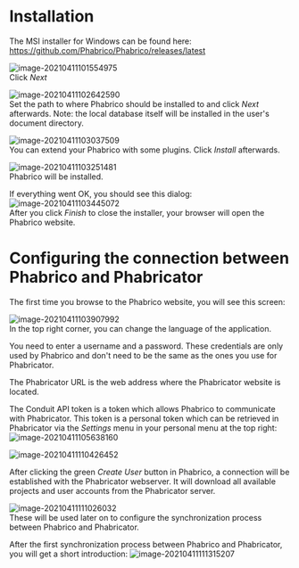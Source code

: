 # Installation

The MSI installer for Windows can be found here: https://github.com/Phabrico/Phabrico/releases/latest

![image-20210411101554975](msi-installer-01.png) <br />
Click *Next*



![image-20210411102642590](msi-installer-02.png) <br /> 
Set the path to where Phabrico should be installed to and click *Next* afterwards.
 Note: the local database itself will be installed in the user's document directory.



![image-20210411103037509](msi-installer-03.png) <br /> 
You can extend your Phabrico with some plugins.
 Click *Install* afterwards.



![image-20210411103251481](msi-installer-04.png) <br /> 
Phabrico will be installed.



If everything went OK, you should see this dialog: <br />
![image-20210411103445072](msi-installer-05.png) <br /> 
After you click *Finish* to close the installer, your browser will open the Phabrico website.



# Configuring the connection between Phabrico and Phabricator

 The first time you browse to the Phabrico website, you will see this screen:

![image-20210411103907992](configuration-01.png) <br /> 
In the top right corner, you can change the language of the application.

You need to enter a username and a password.
These credentials are only used by Phabrico and don't need to be the same as the ones you use for Phabricator.

The Phabricator URL is the web address where the Phabricator website is located.

The Conduit API token is a token which allows Phabrico to communicate with Phabricator.
This token is a personal token which can be retrieved in Phabricator via the *Settings* menu in your personal menu at the top right: ![image-20210411105638160](configuration-02.png) <br />

![image-20210411110426452](configuration-03.png) <br />

After clicking the green *Create User* button in Phabrico, a connection will be established with the Phabricator webserver.
It will download all available projects and user accounts from the Phabricator server.

![image-20210411111026032](configuration-04.png) <br />
These will be used later on to configure the synchronization process between Phabrico and Phabricator.

After the first synchronization process between Phabrico and Phabricator, you will get a short introduction:
![image-20210411111315207](configuration-05.png) <br />
